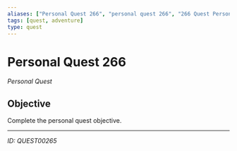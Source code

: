 ```yaml
---
aliases: ["Personal Quest 266", "personal quest 266", "266 Quest Personal"]
tags: [quest, adventure]
type: quest
---
```


# Personal Quest 266

*Personal Quest*

## Objective
Complete the personal quest objective.

---
*ID: QUEST00265*